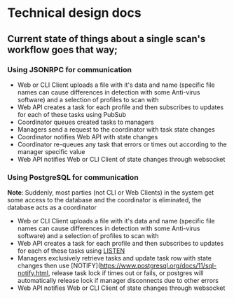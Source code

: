 # Technical design docs

## Current state of things about a single scan's workflow goes that way;

### Using JSONRPC for communication

* Web or CLI Client uploads a file with it's data and name (specific file names can cause differences in detection with some Anti-virus software) and a selection of profiles to scan with
* Web API creates a task for each profile and then subscribes to updates for each of these tasks using PubSub
* Coordinator queues created tasks to managers
* Managers send a request to the coordinator with task state changes
* Coordinator notifies Web API with state changes
* Coordinator re-queues any task that errors or times out according to the manager specific value
* Web API notifies Web or CLI Client of state changes through websocket

### Using PostgreSQL for communication

**Note**: Suddenly, most parties (not CLI or Web Clients) in the system get some access to the database and the coordinator is eliminated, the database acts as a coordinator

* Web or CLI Client uploads a file with it's data and name (specific file names can cause differences in detection with some Anti-virus software) and a selection of profiles to scan with
* Web API creates a task for each profile and then subscribes to updates for each of these tasks using [LISTEN](https://www.postgresql.org/docs/11/sql-listen.html)
* Managers exclusively retrieve tasks and update task row with state changes then use [NOTIFY](https://www.postgresql.org/docs/11/sql-notify.html, release task lock if times out or fails, or postgres will automatically release lock if manager disconnects due to other errors
* Web API notifies Web or CLI Client of state changes through websocket
